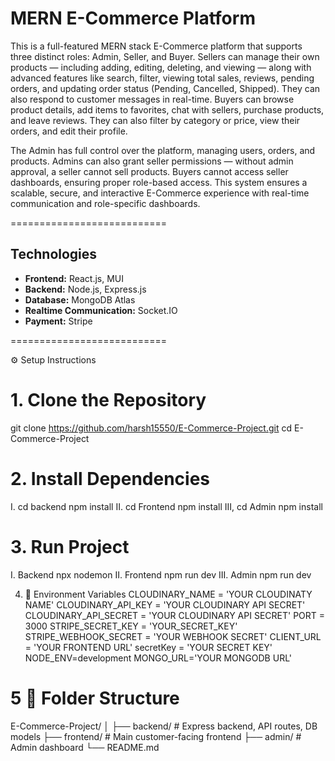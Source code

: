 # MERN E-Commerce Platform

This is a full-featured MERN stack E-Commerce platform that supports three distinct roles: Admin, Seller, and Buyer. Sellers can manage their own products — including adding, editing, deleting, and
viewing — along with advanced features like search, filter, viewing total sales, reviews, pending orders, and updating order status (Pending, Cancelled, Shipped). They can also respond to customer 
messages in real-time. Buyers can browse product details, add items to favorites, chat with sellers, purchase products, and leave reviews. They can also filter by category or price, view their orders,
and edit their profile.

The Admin has full control over the platform, managing users, orders, and products. Admins can also grant seller permissions — without admin approval, a seller cannot sell products. Buyers cannot access 
seller dashboards, ensuring proper role-based access. This system ensures a scalable, secure, and interactive E-Commerce experience with real-time communication and role-specific dashboards.

===========================

## Technologies
- **Frontend:** React.js, MUI  
- **Backend:** Node.js, Express.js  
- **Database:** MongoDB Atlas  
- **Realtime Communication:** Socket.IO  
- **Payment:** Stripe


===========================

⚙️ Setup Instructions
# 1. Clone the Repository
   git clone https://github.com/harsh15550/E-Commerce-Project.git
   cd E-Commerce-Project
   
# 2. Install Dependencies
   I. cd backend
      npm install
   II. cd Frontend
      npm install
   III, cd Admin
      npm install

# 3. Run Project
   I. Backend
      npx nodemon
   II. Frontend
      npm run dev
   III. Admin
      npm run dev

4. 🔐 Environment Variables
    CLOUDINARY_NAME = 'YOUR CLOUDINATY NAME'
    CLOUDINARY_API_KEY = 'YOUR CLOUDINARY API SECRET'
    CLOUDINARY_API_SECRET = 'YOUR CLOUDINARY API SECRET'
    PORT = 3000
    STRIPE_SECRET_KEY = 'YOUR_SECRET_KEY'
    STRIPE_WEBHOOK_SECRET = 'YOUR WEBHOOK SECRET'
    CLIENT_URL = 'YOUR FRONTEND URL'
    secretKey = 'YOUR SECRET KEY'
    NODE_ENV=development
    MONGO_URL='YOUR MONGODB URL'

# 5 📁 Folder Structure
   E-Commerce-Project/
   │
   ├── backend/        # Express backend, API routes, DB models
   ├── frontend/       # Main customer-facing frontend
   ├── admin/          # Admin dashboard
   └── README.md

       
